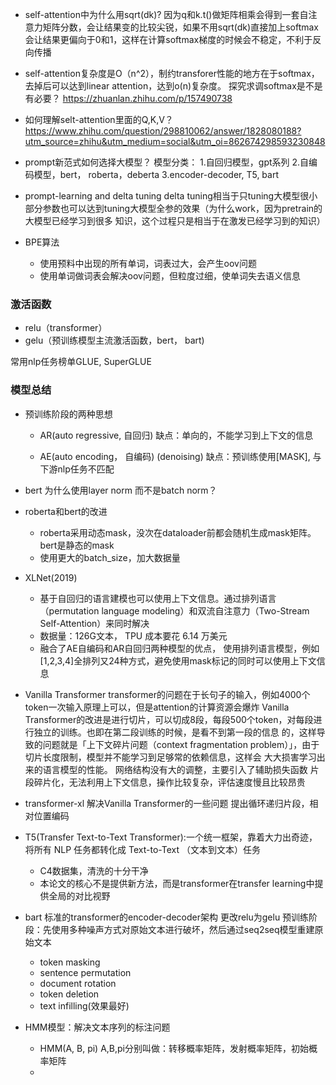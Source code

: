 - self-attention中为什么用sqrt(dk)?
    因为q和k.t()做矩阵相乘会得到一套自注意力矩阵分数，会让结果变的比较尖锐，如果不用sqrt(dk)直接加上softmax会让结果更偏向于0和1，这样在计算softmax梯度的时候会不稳定，不利于反向传播


- self-attention复杂度是O（n^2），制约transforer性能的地方在于softmax，去掉后可以达到linear attention，达到o(n)复杂度。
探究求调softmax是不是有必要？ https://zhuanlan.zhihu.com/p/157490738


- 如何理解selt-attention里面的Q,K,V？
https://www.zhihu.com/question/298810062/answer/1828080188?utm_source=zhihu&utm_medium=social&utm_oi=862674298593230848


- prompt新范式如何选择大模型？
    模型分类：
        1.自回归模型，gpt系列
        2.自编码模型，bert， roberta，deberta
        3.encoder-decoder, T5, bart


- prompt-learning and delta tuning
    delta tuning相当于只tuning大模型很小部分参数也可以达到tuning大模型全参的效果（为什么work，因为pretrain的大模型已经学习到很多
    知识，这个过程只是相当于在激发已经学习到的知识）


- BPE算法
    - 使用预料中出现的所有单词，词表过大，会产生oov问题
    - 使用单词做词表会解决oov问题，但粒度过细，使单词失去语义信息


### 激活函数
- relu（transformer）
- gelu（预训练模型主流激活函数，bert， bart)




常用nlp任务榜单GLUE, SuperGLUE

### 模型总结
- 预训练阶段的两种思想
  - AR(auto regressive, 自回归)
      缺点：单向的，不能学习到上下文的信息

  - AE(auto encoding， 自编码) (denoising)
      缺点：预训练使用[MASK], 与下游nlp任务不匹配


- bert
    为什么使用layer norm 而不是batch norm？


- roberta和bert的改进
    - roberta采用动态mask，没次在dataloader前都会随机生成mask矩阵。bert是静态的mask
    - 使用更大的batch_size，加大数据量


- XLNet(2019)
    - 基于自回归的语言建模也可以使用上下文信息。通过排列语言（permutation language modeling）和双流自注意力（Two-Stream Self-Attention）来同时解决
    - 数据量：126G文本， TPU 成本要花 6.14 万美元
    - 融合了AE自编码和AR自回归两种模型的优点， 使用排列语言模型，例如[1,2,3,4]全排列又24种方式，避免使用mask标记的同时可以使用上下文信息
  

    

- Vanilla Transformer
    transformer的问题在于长句子的输入，例如4000个token一次输入原理上可以，但是attention的计算资源会爆炸
    Vanilla Transformer的改进是进行切片，可以切成8段，每段500个token，对每段进行独立的训练。也即在第二段训练的时候，是看不到第一段的信息
的，这样导致的问题就是「上下文碎片问题（context fragmentation problem）」，由于切片长度限制，模型并不能学习到足够常的依赖信息，这样会
大大损害学习出来的语言模型的性能。
    网络结构没有大的调整，主要引入了辅助损失函数
    片段碎片化，无法利用上下文信息，操作比较复杂，评估速度慢且比较昂贵


- transformer-xl
    解决Vanilla Transformer的一些问题
    提出循环递归片段，相对位置编码
    


- T5(Transfer Text-to-Text Transformer):一个统一框架，靠着大力出奇迹，将所有 NLP 任务都转化成 Text-to-Text （文本到文本）任务
    - C4数据集，清洗的十分干净
    - 本论文的核心不是提供新方法，而是transformer在transfer learning中提供全局的对比视野


- bart
    标准的transformer的encoder-decoder架构
    更改relu为gelu
    预训练阶段：先使用多种噪声方式对原始文本进行破坏，然后通过seq2seq模型重建原始文本
    - token masking
    - sentence permutation
    - document rotation
    - token deletion
    - text infilling(效果最好)



- HMM模型：解决文本序列的标注问题
  - HMM(A, B, pi)   A,B,pi分别叫做：转移概率矩阵，发射概率矩阵，初始概率矩阵
  - 